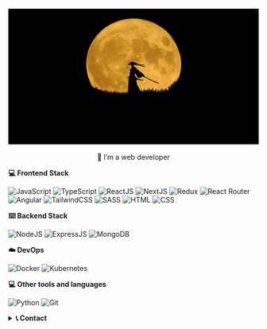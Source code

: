 <p align="center">
  <img width="550" src="intro.gif" alt="Background" width="45%">
</p>

<p align="center">🌱 I’m a web developer</p>

**💻 Frontend Stack**

![JavaScript](https://img.shields.io/badge/javascript-yellow?style=for-the-badge&logo=javascript&logoColor=white&textColor=black)
![TypeScript](https://img.shields.io/badge/typescript-blue?style=for-the-badge&logo=typescript&logoColor=white)
![ReactJS](https://img.shields.io/badge/React-242938?style=for-the-badge&logo=react&logoColor=lightblue)
![NextJS](https://img.shields.io/badge/Next-black?style=for-the-badge&logo=next.js&logoColor=white)
![Redux](https://img.shields.io/badge/Redux-593D88?style=for-the-badge&logo=redux&logoColor=white)
![React Router](https://img.shields.io/badge/React_Router-CA4245?style=for-the-badge&logo=react-router&logoColor=white)
![Angular](https://img.shields.io/badge/Angular-DD0031?style=for-the-badge&logo=angular&logoColor=white)
![TailwindCSS](https://img.shields.io/badge/tailwindcss-38bdf8?style=for-the-badge&logo=tailwind-css&logoColor=white)
![SASS](https://img.shields.io/badge/Sass-CC6699?style=for-the-badge&logo=sass&logoColor=white)
![HTML](https://img.shields.io/badge/HTML-E34F26?style=for-the-badge&logo=html5&logoColor=white)
![CSS](https://img.shields.io/badge/CSS-1572B6?style=for-the-badge&logo=css3&logoColor=white)

**⌨️ Backend Stack**

![NodeJS](https://img.shields.io/badge/Node%20js-339933?style=for-the-badge&logo=nodedotjs&logoColor=white)
![ExpressJS](https://img.shields.io/badge/Express-000000?style=for-the-badge&logo=express&logoColor=white)
![MongoDB](https://img.shields.io/badge/MongoDB-4EA94B?style=for-the-badge&logo=mongodb&logoColor=white)

**☁️ DevOps**

![Docker](https://img.shields.io/badge/Docker-2CA5E0?style=for-the-badge&logo=docker&logoColor=white)
![Kubernetes](https://img.shields.io/badge/kubernetes-326ce5.svg?&style=for-the-badge&logo=kubernetes&logoColor=white)

**💻 Other tools and languages**

![Python](https://img.shields.io/badge/Python-FFD43B?style=for-the-badge&logo=python&logoColor=blue)
![Git](https://img.shields.io/badge/GIT-E44C30?style=for-the-badge&logo=git&logoColor=white)

<details><summary><b>📞 Contact</b></summary>
    <ul>
        <li><strong>E-mail: </strong> <code>lukasz.nowosielski02@gmail.com</code></li>
        <li><strong><a href="https://www.linkedin.com/in/lucasfsn/">Linkedin</a>
    </ul>
</details>
